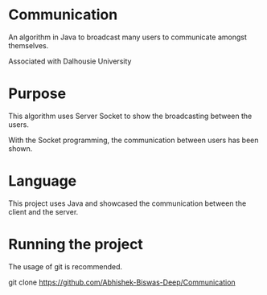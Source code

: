 # Communication
An algorithm in Java to broadcast many users to communicate amongst themselves.

Associated with Dalhousie University

# Purpose
This algorithm uses Server Socket to show the broadcasting between the users.

With the Socket programming, the communication between users has been shown.

# Language
This project uses Java and showcased the communication between the client and the server.

# Running the project
The usage of git is recommended.

git clone https://github.com/Abhishek-Biswas-Deep/Communication

